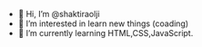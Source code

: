 - 👋 Hi, I’m @shaktiraolji
- 👀 I’m interested in learn new things (coading)
- 🌱 I’m currently learning HTML,CSS,JavaScript.

<!---
shaktiraolji/shaktiraolji is a ✨ special ✨ repository because its `README.md` (this file) appears on your GitHub profile.
You can click the Preview link to take a look at your changes.
--->
